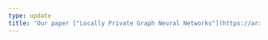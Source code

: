 ```yaml
---
type: update
title: 'Our paper ["Locally Private Graph Neural Networks"](https://arxiv.org/abs/2006.05535) with Daniel Gatica-Perez has been accepted to [ACM Conference on Computer and Communications Security (CCS 2021)](https://www.sigsac.org/ccs/CCS2021/) (Acceptance Rate: 17%).'
---
```

